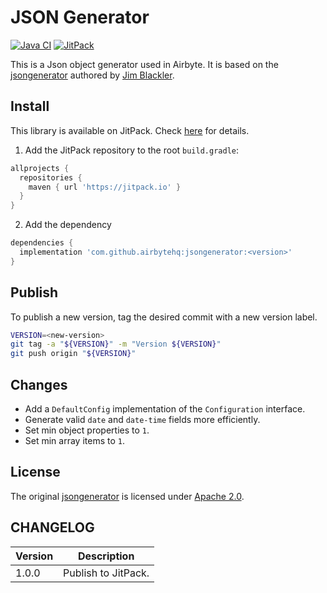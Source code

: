 # JSON Generator

[![Java CI](https://github.com/airbytehq/jsongenerator/actions/workflows/java_ci.yaml/badge.svg)](https://github.com/airbytehq/jsongenerator/actions/workflows/java_ci.yaml) [![JitPack](https://jitpack.io/v/airbytehq/jsongenerator.svg)](https://jitpack.io/#airbytehq/jsongenerator)

This is a Json object generator used in Airbyte. It is based on the [jsongenerator](https://github.com/jimblackler/jsongenerator) authored by [Jim Blackler](https://github.com/jimblackler).

## Install
This library is available on JitPack. Check [here](https://jitpack.io/#airbytehq/jsongenerator) for details.

1. Add the JitPack repository to the root `build.gradle`:
  ```groovy
  allprojects {
    repositories {
      maven { url 'https://jitpack.io' }
    }
  }
  ```
2. Add the dependency
  ```groovy
  dependencies {
    implementation 'com.github.airbytehq:jsongenerator:<version>'
  }
  ```

## Publish
To publish a new version, tag the desired commit with a new version label.

```bash
VERSION=<new-version>
git tag -a "${VERSION}" -m "Version ${VERSION}"
git push origin "${VERSION}"
```

## Changes
- Add a `DefaultConfig` implementation of the `Configuration` interface.
- Generate valid `date` and `date-time` fields more efficiently.
- Set min object properties to `1`.
- Set min array items to `1`.

## License
The original [jsongenerator](https://github.com/jimblackler/jsongenerator) is licensed under [Apache 2.0](LICENSE).

## CHANGELOG

| Version | Description |
| ------- | ----------- |
| 1.0.0   | Publish to JitPack. |
